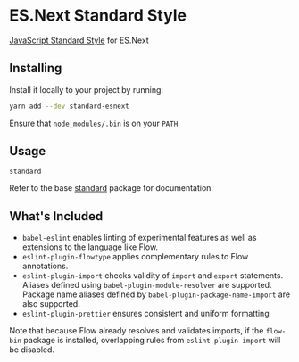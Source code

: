 # ES.Next Standard Style
[JavaScript Standard Style](https://github.com/feross/standard) for ES.Next

## Installing
Install it locally to your project by running:

```bash
yarn add --dev standard-esnext
```

Ensure that `node_modules/.bin` is on your `PATH`

## Usage
```
standard
```

Refer to the base [standard](https://github.com/feross/standard) package for
documentation.

## What's Included
* `babel-eslint` enables linting of experimental features as well
  as extensions to the language like Flow.
* `eslint-plugin-flowtype` applies complementary rules to Flow annotations.
* `eslint-plugin-import` checks validity of `import` and `export` statements.
  Aliases defined using `babel-plugin-module-resolver` are supported. Package
  name aliases defined by `babel-plugin-package-name-import` are also
  supported.
* `eslint-plugin-prettier` ensures consistent and uniform formatting

Note that because Flow already resolves and validates imports, if the `flow-bin`
package is installed, overlapping rules from `eslint-plugin-import` will be
disabled.
